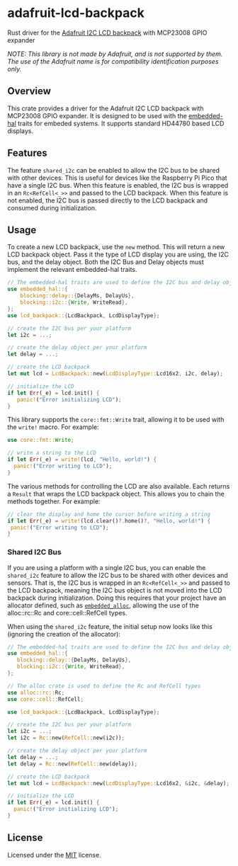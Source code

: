 # adafruit-lcd-backpack

<!-- cargo-sync-readme start -->

Rust driver for the [Adafruit I2C LCD backpack](https://www.adafruit.com/product/292) with MCP23008 GPIO expander

_NOTE: This library is not made by Adafruit, and is not supported by them. The use of the Adafruit name
is for compatibility identification purposes only._

## Overview
This crate provides a driver for the Adafruit I2C LCD backpack with MCP23008 GPIO expander. It is designed to be used with the 
[embedded-hal](https://docs.rs/embedded-hal/latest/embedded_hal/index.html) traits for embeded systems. It supports standard
HD44780 based LCD displays.

## Features
The feature `shared_i2c` can be enabled to allow the I2C bus to be shared with other devices. This is useful for devices like the
Raspberry Pi Pico that have a single I2C bus. When this feature is enabled, the I2C bus is wrapped in an `Rc<RefCell<_>>` and
passed to the LCD backpack. When this feature is not enabled, the I2C bus is passed directly to the LCD backpack and consumed during
initialization.

## Usage
To create a new LCD backpack, use the `new` method. This will return a new LCD backpack object. Pass it the type of LCD display you
are using, the I2C bus, and the delay object. Both the I2C Bus and Delay objects must implement the relevant embedded-hal traits.

```rust
// The embedded-hal traits are used to define the I2C bus and delay objects
use embedded_hal::{
    blocking::delay::{DelayMs, DelayUs},
    blocking::i2c::{Write, WriteRead},
};
use lcd_backpack::{LcdBackpack, LcdDisplayType};

// create the I2C bus per your platform
let i2c = ...;

// create the delay object per your platform
let delay = ...;

// create the LCD backpack
let mut lcd = LcdBackpack::new(LcdDisplayType::Lcd16x2, i2c, delay);

// initialize the LCD
if let Err(_e) = lcd.init() {
   panic!("Error initializing LCD");
}
```
This library supports the `core::fmt::Write` trait, allowing it to be used with the `write!` macro. For example:
```rust
use core::fmt::Write;

// write a string to the LCD
if let Err(_e) = write!(lcd, "Hello, world!") {
  panic!("Error writing to LCD");
}
```
The various methods for controlling the LCD are also available. Each returns a `Result` that wraps the LCD backpack object. This
allows you to chain the methods together. For example:

```rust
// clear the display and home the cursor before writing a string
if let Err(_e) = write!(lcd.clear()?.home()?, "Hello, world!") {
 panic!("Error writing to LCD");
}
```
### Shared I2C Bus
If you are using a platform with a single I2C bus, you can enable the `shared_i2c` feature to allow the I2C bus to be shared with
other devices and sensors. That is, the I2C bus is wrapped in an `Rc<RefCell<_>>` and passed to the LCD backpack, meaning the
I2C bus object is not moved into the LCD backpack during initialization. Doing this requires that your project have an allocator
defined, such as [`embedded_alloc`](https://github.com/rust-embedded/embedded-alloc), allowing the use of the alloc::rc::Rc and 
core::cell::RefCell types.

When using the `shared_i2c` feature, the initial setup now looks like this (ignoring the creation of the allocator):

```rust
// The embedded-hal traits are used to define the I2C bus and delay objects
use embedded_hal::{
   blocking::delay::{DelayMs, DelayUs},
   blocking::i2c::{Write, WriteRead},
};

// The alloc crate is used to define the Rc and RefCell types
use alloc::rc::Rc;
use core::cell::RefCell;

use lcd_backpack::{LcdBackpack, LcdDisplayType};

// create the I2C bus per your platform
let i2c = ...;
let i2c = Rc::new(RefCell::new(i2c));

// create the delay object per your platform
let delay = ...;
let delay = Rc::new(RefCell::new(delay));

// create the LCD backpack
let mut lcd = LcdBackpack::new(LcdDisplayType::Lcd16x2, &i2c, &delay);

// initialize the LCD
if let Err(_e) = lcd.init() {
  panic!("Error initializing LCD");
}
```

<!-- cargo-sync-readme end -->

## License
Licensed under the [MIT](LICENSE-MIT) license.
